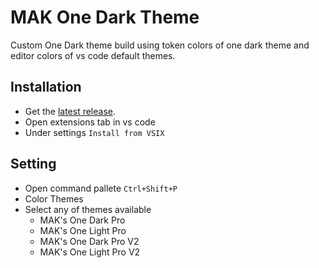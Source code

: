 # MAK One Dark Theme

Custom One Dark theme build using token colors of one dark theme and editor colors of vs code default themes.

## Installation

- Get the [latest release](https://github.com/mak626/mak-onedark-theme/releases).
- Open extensions tab in vs code
- Under settings `Install from VSIX`

## Setting

- Open command pallete `Ctrl+Shift+P`
- Color Themes
- Select any of themes available
  - MAK's One Dark Pro
  - MAK's One Light Pro
  - MAK's One Dark Pro V2
  - MAK's One Light Pro V2
